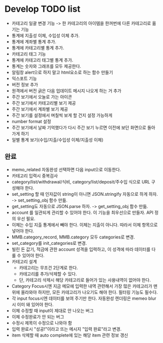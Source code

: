 Develop TODO list
==================

* 카테고리 일괄 변경 기능 -> 한 카테고리의 아이템을 한꺼번에 다른 카테고리로 옮기는 기능
* 통계에 지출성 이체, 수입성 이체 추가.
* 통계에 계좌별 통계 추가.
* 통계에 카테고리별 통계 추가.
* 카테고리 태그 기능
* 통계에 카테고리 태그별 통계 추가.
* 통계는 숫자와 그래프를 모두 제공한다.
* 알림창 alert으로 하지 말고 html요소로 하는 함수 만들기
* 익스포트 기능
* 버전 정보 추가
* 원격에서 버전 긁은 다음 업데이트 메시지 나오게 하는 거 추가
* 주간 보기에서 오늘로 가는 아이콘
* 주간 보기에서 카테고리별 보기 제공
* 주간 보기에서 계좌별 보기 제공
* 주간 보기를 설정에서 며칠씩 보게 할 건지 설정 가능하게
* number format 설정
* 주간 보기에서 날짜 기억했다가 다시 주간 보기 누르면 이전에 보던 화면으로 돌아가게 하기
* 일별 통계 보기(수입/지출/수입성 이체/지출성 이체)


완료
----

* memo_related 자동완성 선택하면 다음 input으로 이동한다.
* 카테고리 입력시 중복검사
* category/list/withdrawal/식비, category/list/deposit/주수입 식으로 URL 구성해야 한다.
* set_setting 할 때 인자값이 string이 아니면 JSON.stringify 자동으로 하게 하자. -> set_setting_obj 함수 만듦.
* get_setting도 자동으로 JSON.parse 하자. -> get_setting_obj 함수 만듦.
* account 를 일관되게 관리할 수 있어야 한다. 이 기능을 최우선으로 만들자. API 정의 우선 필요.
* 이체는 수입 지출 통계에서 빼야 한다. 이체는 지출이 아니다. 따라서 이체 항목으로 넣어야 한다.
* MMB.category_record, MMB.category 모두 categories로 변경.
* set_category를 init_categories로 변경.
* 빌린 돈 값기, 적금에 관한 account 성격을 입력하고, 이 성격에 따라 데이터를 다룰 수 있어야 한다.
* 카테고리 설계
    - 카테고리는 무조건 2단계로 한다.
    - 카테고리를 추가/삭제할 수 있다.
    - 단, 카테고리 삭제시 해당 카테고리로 들어가 있는 사용내역이 없어야 한다.
* Category Focus시엔 지금 메모에 입력한 내역 관련해서 가장 많은 카테고리가 맨 위에 올라와야 하지만, 모든 카테고리가 나오기도 해야 한다. 필터링 기능도 필수다.
* 각 input focus시엔 데이터를 보여 주기만 한다. 자동완성 렌더링은 memeo blur시 이미 돼 있어야 한다.
* 이체 수정할 때 input이 제대로 안 나오는 버그
* 이체 수정완료가 안 되는 버그
* 수정시 제목이 수정으로 나와야 함
* 입력 완료시 "성공!"이라고 뜨는 메시지 "입력 완료"라고 변경.
* item 삭제할 때 auto complete에 있는 해당 item 관련 정보 갱신